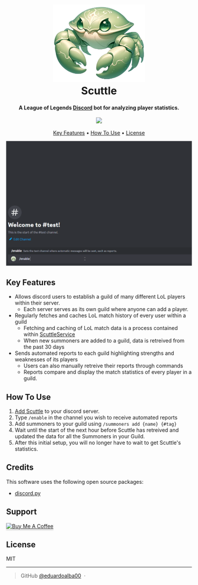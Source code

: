 <h1 align="center">
  <br>
  <a href="https://www.scuttle.gg"><img src="./assets/scuttle_cropped.png" alt="Scuttle" width="250"></a>
  <br>
  Scuttle
  <br>
</h1>

<h4 align="center">A League of Legends <a href="https://discord.com/" target="_blank">Discord</a> bot for analyzing player statistics.</h4>

<p align="center">
  <a href="https://www.buymeacoffee.com/eduardoalba">
    <img src="https://img.shields.io/badge/$-donate-ff69b4.svg?maxAge=2592000&amp;style=flat">
  </a>
</p>

<p align="center">
  <a href="#key-features">Key Features</a> •
  <a href="#how-to-use">How To Use</a> •
  <a href="#license">License</a>
</p>

![screenshot](./assets/scuttle_demo.gif)

## Key Features

- Allows discord users to establish a guild of many different LoL players within their server.
  - Each server serves as its own guild where anyone can add a player.
- Regularly fetches and caches LoL match history of every user within a guild
  - Fetching and caching of LoL match data is a process contained within [ScuttleService](https://github.com/eduardoalba00/ScuttleService)
  - When new summoners are added to a guild, data is retreived from the past 30 days
- Sends automated reports to each guild highlighting strengths and weaknesses of its players
  - Users can also manually retreive their reports through commands
  - Reports compare and display the match statistics of every player in a guild.

## How To Use

1. [Add Scuttle](https://scuttle.gg) to your discord server.
2. Type `/enable` in the channel you wish to receive automated reports
3. Add summoners to your guild using `/summoners add {name} {#tag}`
4. Wait until the start of the next hour before Scuttle has retreived and updated the data for all the Summoners in your Guild.
5. After this initial setup, you will no longer have to wait to get Scuttle's statistics.

## Credits

This software uses the following open source packages:

- [discord.py](http://electron.atom.io/)

## Support

<a href="https://www.buymeacoffee.com/eduardoalba" target="_blank"><img src="https://www.buymeacoffee.com/assets/img/custom_images/purple_img.png" alt="Buy Me A Coffee" style="height: 41px !important;width: 174px !important;box-shadow: 0px 3px 2px 0px rgba(190, 190, 190, 0.5) !important;-webkit-box-shadow: 0px 3px 2px 0px rgba(190, 190, 190, 0.5) !important;" ></a>

## License

MIT

---

> GitHub [@eduardoalba00](https://github.com/eduardoalba00) &nbsp;&middot;&nbsp;
